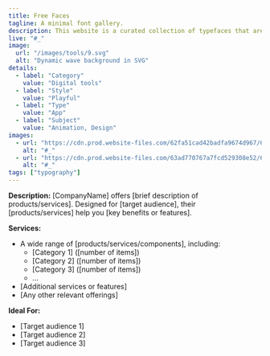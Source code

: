 ```yaml
---
title: Free Faces
tagline: A minimal font gallery.
description: This website is a curated collection of typefaces that are available under a variety of free licences somewhere on the interwebs.
live: "#_"
image:
  url: "/images/tools/9.svg"
  alt: "Dynamic wave background in SVG"
details:
  - label: "Category"
    value: "Digital tools"
  - label: "Style"
    value: "Playful"
  - label: "Type"
    value: "App"
  - label: "Subject"
    value: "Animation, Design"
images:
  - url: "https://cdn.prod.website-files.com/62fa51cad42badfa9674d967/642d8f7bd44f31344eb27ff9_loDIfRPavdCEd2QXA7Y-ENtbvTl9I9I4xrohCh6y6n8.webp"
    alt: "#_"
  - url: "https://cdn.prod.website-files.com/63ad770767a7fcd529308e52/63fa57c7b89899424ec08b94_homepage.png"
    alt: "#_"
tags: ["typography"]
---
```


**Description:**
[CompanyName] offers [brief description of products/services]. Designed for [target audience], their [products/services] help you [key benefits or features].

**Services:**
- A wide range of [products/services/components], including:
  - [Category 1] ([number of items])
  - [Category 2] ([number of items])
  - [Category 3] ([number of items])
  - ...
- [Additional services or features]
- [Any other relevant offerings]

**Ideal For:**
- [Target audience 1]
- [Target audience 2]
- [Target audience 3]
